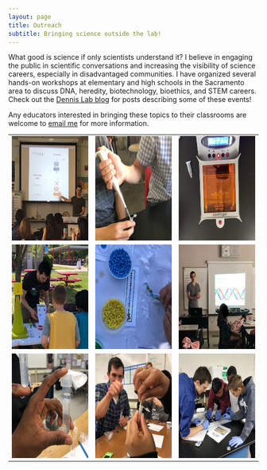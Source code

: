 ```yaml
---
layout: page
title: Outreach
subtitle: Bringing science outside the lab!
---
```


What good is science if only scientists understand it? I believe in engaging the public in scientific conversations and increasing the visibility of science careers, especially in disadvantaged communities. I have organized several hands-on workshops at elementary and high schools in the Sacramento area to discuss DNA, heredity, biotechnology, bioethics, and STEM careers. Check out the [Dennis Lab blog](https://www.dennislab.org/outreach) for posts describing some of these events!

Any educators interested in bringing these topics to their classrooms are welcome to <a href = "mailto: cshew@ucdavis.edu">email me</a> for more information.

<style>
td, th {
   border: none!important;
}
td{
    border-top: none;
    border-bottom: none;
}
</style>

<table border="0" cellspacing="0" cellpadding="0">
  <tr>
    <td><a href="https://images.squarespace-cdn.com/content/v1/56286a50e4b0bace71876bdf/1559758477649-PZ7VSWNI74RWY7PV2H78/Image+from+iOS+%2818%29.jpg?format=750w"><img src="https://github.com/colinshew/colinshew.github.io/blob/master/assets/img/outreach1.png?raw=true" alt="1" width = 210px height = 210px ></a></td>
    <td><a href="https://images.squarespace-cdn.com/content/v1/56286a50e4b0bace71876bdf/1559758477704-3YNQBMSFBLCFQ8ZIRD76/Image+from+iOS+%2819%29.jpg?format=750w"><img src="https://github.com/colinshew/colinshew.github.io/blob/master/assets/img/outreach2.png?raw=true" alt="1" width = 210px height = 210px ></a></td>
    <td><a href="https://images.squarespace-cdn.com/content/v1/56286a50e4b0bace71876bdf/1559759207321-016DZ9TYPRMK52YPRISU/Image+from+iOS+%2821%29.jpg?format=750w"><img src="https://github.com/colinshew/colinshew.github.io/blob/master/assets/img/outreach3.png?raw=true" alt="1" width = 210px height = 210px ></a></td>
   </tr>
  <tr>
    <td><a href="https://images.squarespace-cdn.com/content/v1/56286a50e4b0bace71876bdf/1558659482384-IMPGRPYUM6856I0DL7W5/Image+from+iOS+%2812%29.jpg?format=750w"><img src="https://github.com/colinshew/colinshew.github.io/blob/master/assets/img/outreach4.png?raw=true" alt="1" width = 210px height = 210px ></a></td>
    <td><a href="https://images.squarespace-cdn.com/content/v1/56286a50e4b0bace71876bdf/1558659461926-S1YX0DFRKFC763P9WBAH/Image+from+iOS+%286%29.jpg?format=750w"><img src="https://github.com/colinshew/colinshew.github.io/blob/master/assets/img/outreach5.png?raw=true" alt="1" width = 210px height = 210px ></a></td>
    <td><a href="https://images.squarespace-cdn.com/content/v1/56286a50e4b0bace71876bdf/1552414187633-ADTYU6UFK32PYPDO76J7/Picture1.jpg?format=750w"><img src="https://github.com/colinshew/colinshew.github.io/blob/master/assets/img/outreach6.png?raw=true" alt="1" width = 210px height = 210px ></a></td>
   </tr>
  <tr>
    <td><a href="https://images.squarespace-cdn.com/content/v1/56286a50e4b0bace71876bdf/1552413665006-9JOEWISG3JG7Y9U8EJA8/IMG_6406+copy.jpg?format=750w"><img src="https://github.com/colinshew/colinshew.github.io/blob/master/assets/img/outreach7.png?raw=true" alt="1" width = 210px height = 210px ></a></td>
    <td><a href="https://images.squarespace-cdn.com/content/v1/56286a50e4b0bace71876bdf/1552413727741-1R6UCPTE7NYYA7MN83TZ/IMG_6413.jpg?format=750w"><img src="https://github.com/colinshew/colinshew.github.io/blob/master/assets/img/outreach8.png?raw=true" alt="1" width = 210px height = 210px ></a></td>
    <td><a href="https://images.squarespace-cdn.com/content/v1/56286a50e4b0bace71876bdf/1537248863128-JZUB68CJBEN6KQS8WVPK/IMG_20180525_135103.jpg?format=750w"><img src="https://github.com/colinshew/colinshew.github.io/blob/master/assets/img/outreach9.png?raw=true" alt="1" width = 210px height = 210px ></a></td>
   </tr>
</table>
